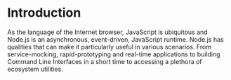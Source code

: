 # Introduction

As the language of the Internet browser, JavaScript is ubiquitous and Node.js is an asynchronous, event-driven, JavaScript runtime. Node.js has qualities that can make it particularly useful in various scenarios. From service-mocking, rapid-prototyping and real-time applications to building Command Line Interfaces in a short time to accessing a plethora of ecosystem utilities.